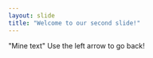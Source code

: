 ```yaml
---
layout: slide
title: "Welcome to our second slide!"
---
```

"Mine text"
Use the left arrow to go back!
